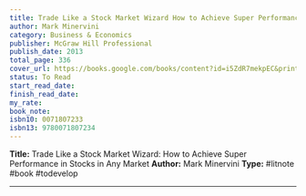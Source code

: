 ```yaml
---
title: Trade Like a Stock Market Wizard How to Achieve Super Performance in Stocks in Any Market
author: Mark Minervini
category: Business & Economics
publisher: McGraw Hill Professional
publish_date: 2013
total_page: 336
cover_url: https://books.google.com/books/content?id=i5ZdR7mekpEC&printsec=frontcover&img=1&zoom=1&edge=curl&source=gbs_api
status: To Read
start_read_date: 
finish_read_date: 
my_rate: 
book_note: 
isbn10: 0071807233
isbn13: 9780071807234
---
```

**Title:** Trade Like a Stock Market Wizard: How to Achieve Super Performance in Stocks in Any Market
**Author:** Mark Minervini
**Type:** #litnote #book #todevelop 

---